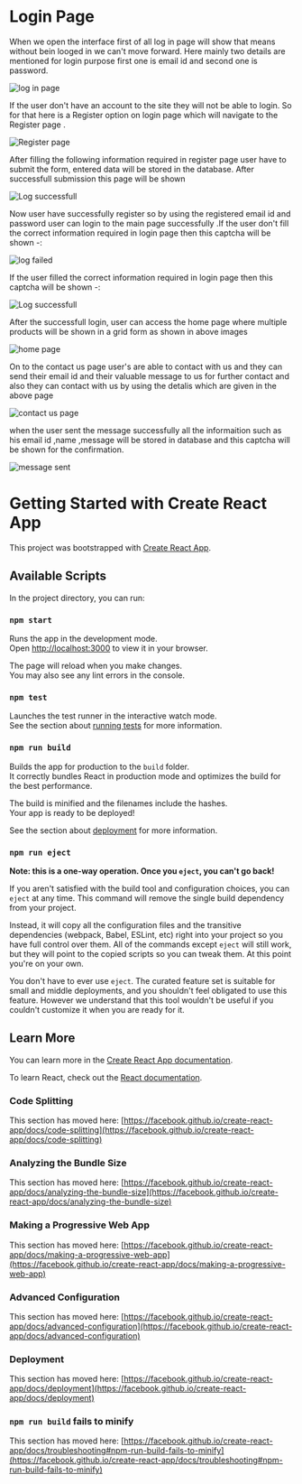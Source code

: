 # Login Page
When we open the interface first of all log in page will show that means without bein looged in we can't move forward.
Here mainly two details are mentioned for login purpose first one is email id and second one is password.


![log in page](https://user-images.githubusercontent.com/98203259/200899988-1ce69e00-e3c9-4309-b568-40abf9bd8b65.jpg)


If the user don't have an account to the site they will not be able to login.
So for that here is a Register option on login page  which will navigate to the Register page .


![Register page](https://user-images.githubusercontent.com/98203259/200901014-658317ca-daf5-4d98-9270-b9f652804c02.jpg)


After filling the following information required in register page user have to submit the form,  entered data will be stored in the database. After successfull submission this page will be shown


![Log successfull](https://user-images.githubusercontent.com/98203259/200901479-0bbb1cf5-9ecd-40d7-96b8-94d13cebde25.jpg)


Now user have successfully register so by using the registered email id and password user can login to the main page successfully .If the user don't fill the correct 
information required in login page then this captcha will be shown -:


![log failed](https://user-images.githubusercontent.com/98203259/200901973-15c96d57-8931-428a-a1ee-9dd820f04a5e.jpg)


If the user filled the correct information required in login page then this captcha will be shown -:


![Log successfull](https://user-images.githubusercontent.com/98203259/200902195-5d55ccd8-8466-467a-9011-c3a40f80b3e0.jpg)


After the successfull login, user can access the home page where multiple products will be shown in a grid form as shown in above images


![home page](https://user-images.githubusercontent.com/98203259/200902508-408e15fa-84ed-45b1-a8f1-8780c5e29573.jpg)


On to the contact us page user's are able to contact with us and they can send their email id and their valuable message to us for further contact and also they can contact with us by using the detalis which are given in the above page  


![contact us page](https://user-images.githubusercontent.com/98203259/200903012-ebb9f30f-e822-401b-81d0-ea70f7204927.jpg)


when the user sent the message successfully all the informaition such as his email id ,name ,message will be stored in database and this captcha will be shown for the confirmation.


![message sent](https://user-images.githubusercontent.com/98203259/200903200-a798c32b-7cd8-4302-9615-43d8319c3bdf.jpg)



# Getting Started with Create React App

This project was bootstrapped with [Create React App](https://github.com/facebook/create-react-app).

## Available Scripts

In the project directory, you can run:

### `npm start`

Runs the app in the development mode.\
Open [http://localhost:3000](http://localhost:3000) to view it in your browser.

The page will reload when you make changes.\
You may also see any lint errors in the console.

### `npm test`

Launches the test runner in the interactive watch mode.\
See the section about [running tests](https://facebook.github.io/create-react-app/docs/running-tests) for more information.

### `npm run build`

Builds the app for production to the `build` folder.\
It correctly bundles React in production mode and optimizes the build for the best performance.

The build is minified and the filenames include the hashes.\
Your app is ready to be deployed!

See the section about [deployment](https://facebook.github.io/create-react-app/docs/deployment) for more information.

### `npm run eject`

**Note: this is a one-way operation. Once you `eject`, you can't go back!**

If you aren't satisfied with the build tool and configuration choices, you can `eject` at any time. This command will remove the single build dependency from your project.

Instead, it will copy all the configuration files and the transitive dependencies (webpack, Babel, ESLint, etc) right into your project so you have full control over them. All of the commands except `eject` will still work, but they will point to the copied scripts so you can tweak them. At this point you're on your own.

You don't have to ever use `eject`. The curated feature set is suitable for small and middle deployments, and you shouldn't feel obligated to use this feature. However we understand that this tool wouldn't be useful if you couldn't customize it when you are ready for it.

## Learn More

You can learn more in the [Create React App documentation](https://facebook.github.io/create-react-app/docs/getting-started).

To learn React, check out the [React documentation](https://reactjs.org/).

### Code Splitting

This section has moved here: [https://facebook.github.io/create-react-app/docs/code-splitting](https://facebook.github.io/create-react-app/docs/code-splitting)

### Analyzing the Bundle Size

This section has moved here: [https://facebook.github.io/create-react-app/docs/analyzing-the-bundle-size](https://facebook.github.io/create-react-app/docs/analyzing-the-bundle-size)

### Making a Progressive Web App

This section has moved here: [https://facebook.github.io/create-react-app/docs/making-a-progressive-web-app](https://facebook.github.io/create-react-app/docs/making-a-progressive-web-app)

### Advanced Configuration

This section has moved here: [https://facebook.github.io/create-react-app/docs/advanced-configuration](https://facebook.github.io/create-react-app/docs/advanced-configuration)

### Deployment

This section has moved here: [https://facebook.github.io/create-react-app/docs/deployment](https://facebook.github.io/create-react-app/docs/deployment)

### `npm run build` fails to minify

This section has moved here: [https://facebook.github.io/create-react-app/docs/troubleshooting#npm-run-build-fails-to-minify](https://facebook.github.io/create-react-app/docs/troubleshooting#npm-run-build-fails-to-minify)
